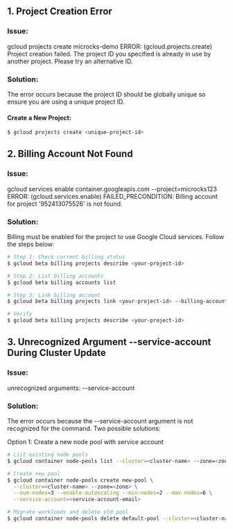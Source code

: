 ## 1. **Project Creation Error**

### Issue: 
gcloud projects create microcks-demo ERROR: (gcloud.projects.create) Project creation failed. The project ID you specified is already in use by another project. Please try an alternative ID.

### Solution:
The error occurs because the project ID should be globally unique so ensure you are using a unique project ID.

#### Create a New Project:
```sh
$ gcloud projects create <unique-project-id>
```

## 2. Billing Account Not Found

### Issue:
gcloud services enable container.googleapis.com --project=microcks123
ERROR: (gcloud.services.enable) FAILED_PRECONDITION: Billing account for project '952413075526' is not found.

### Solution:
Billing must be enabled for the project to use Google Cloud services. Follow the steps below:
```sh
# Step 1: Check current billing status
$ gcloud beta billing projects describe <your-project-id>

# Step 2: List billing accounts
$ gcloud beta billing accounts list

# Step 3: Link billing account
$ gcloud beta billing projects link <your-project-id> --billing-account=<your-billing-account-id>

# Verify
$ gcloud beta billing projects describe <your-project-id>
```

## 3. Unrecognized Argument --service-account During Cluster Update

### Issue: 
unrecognized arguments: --service-account

### Solution:
The error occurs because the --service-account argument is not recognized for the command. Two possible solutions:

Option 1: Create a new node pool with service account
```sh
# List existing node pools
$ gcloud container node-pools list --cluster=<cluster-name> --zone=<zone>

# Create new pool
$ gcloud container node-pools create new-pool \
  --cluster=<cluster-name> --zone=<zone> \
  --num-nodes=3 --enable-autoscaling --min-nodes=2 --max-nodes=6 \
  --service-account=<service-account-email>

# Migrate workloads and delete old pool
$ gcloud container node-pools delete default-pool --cluster=<cluster-name> --zone=<zone>
```

